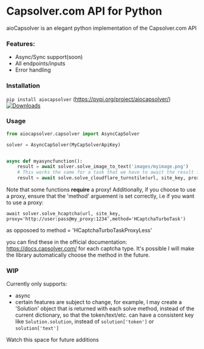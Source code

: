# Capsolver.com API for Python
aioCapsolver is an elegant python implementation of the Capsolver.com API

### Features:
* Async/Sync support(soon)
* All endpoints/inputs
* Error handling

### Installation
```pip install aiocapsolver```
(https://pypi.org/project/aiocapsolver/) [![Downloads](https://static.pepy.tech/badge/aiocapsolver)](https://pepy.tech/project/aiocapsolver)
### Usage

```python
from aiocapsolver.capsolver import AsyncCapSolver

solver = AsyncCapSolver(MyCapSolverApiKey)


async def myasyncfunction():
    result = await solver.solve_image_to_text('images/myimage.png')
    # This works the same for a task that we have to await the result for, it is done automatically!
    result = await solve.solve_cloudflare_turnstile(url, site_key, proxy)
```

Note that some functions **require** a proxy!
Additionally, if you choose to use a proxy, ensure that the 'method' arguement is set correctly, i.e if you want to use a proxy:
```
await solver.solve_hcaptcha(url, site_key, proxy='http://user:pass@my_proxy:1234',method='HCaptchaTurboTask')
```
as opposoed to method = 'HCaptchaTurboTaskProxyLess'

you can find these in the official documentation: https://docs.capsolver.com/ for each captcha type. It's possible I will make the library automatically choose the method in the future.

### WIP
Currently only supports:
* async
* certain features are subject to change, for example, I may create a 'Solution' object that is returned with each solve method, instead of the current dictionary, so that the token/text/etc. can have a consistent key like `Solution.solution`, instead of `solution['token']` or `solution['text']`

Watch this space for future additions
